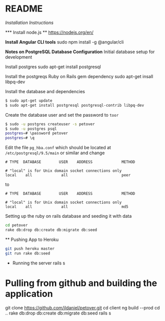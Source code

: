 # README

*Installation Instructions*

*** Install node.js **
https://nodejs.org/en/


****Install Angular CLI tools****
sudo npm install -g @angular/cli


**Notes on PostgreSQL Database Configuration**
Initial database setup for development

Install postgres
sudo apt-get install postgresql

Install the postgreqs Ruby on Rails gem dependency
sudo apt-get insall libpq-dev



Install the database and dependencies
```bash
$ sudo apt-get update
$ sudo apt-get install postgresql postgresql-contrib libpq-dev
```

Create the database user and set the password to `toor`
```bash
$ sudo -u postgres createuser -s petover
$ sudo -u postgres psql
postgres=# \password petover
postgres=# \q
```

Edit the file `pg_hba.conf`
which should be located at
`/etc/postgresql/9.5/main` or similar
and change 

```
# TYPE  DATABASE        USER    ADDRESS             METHOD

# "local" is for Unix domain socket connections only
local    all             all                        peer
```

to

```
# TYPE  DATABASE        USER    ADDRESS             METHOD

# "local" is for Unix domain socket connections only
local    all             all                        md5
```

Setting up the ruby on rails database and seeding it with data
```bash
cd petover
rake db:drop db:create db:migrate db:seed
```

** Pushing App to Heroku
```bash
git push heroku master
git run rake db:seed
```

* Running the server
rails s

# Pulling from github and building the application
git clone https://github.com/jldaniel/petover.git
cd client
ng build --prod
cd ..
rake db:drop db:create db:migrate db:seed
rails s

